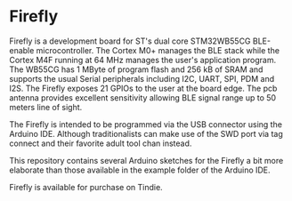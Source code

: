 # Firefly

Firefly is a development board for ST's dual core STM32WB55CG BLE-enable microcontroller. The Cortex M0+ manages the BLE stack while the Cortex M4F running at 64 MHz manages the user's application program. The WB55CG has 1 MByte of program flash and 256 kB of SRAM and supports the usual Serial peripherals including I2C, UART, SPI, PDM and I2S. The Firefly exposes 21 GPIOs to the user at the board edge. The pcb antenna provides excellent sensitivity allowing BLE signal range up to 50 meters line of sight. 

The Firefly is intended to be programmed via the USB connector using the Arduino IDE. Although traditionalists can make use of the SWD port via tag connect and their favorite adult tool chan instead. 

This repository contains several Arduino sketches for the Firefly a bit more elaborate than those available in the example folder of the Arduino IDE.

Firefly is available for purchase on Tindie.
